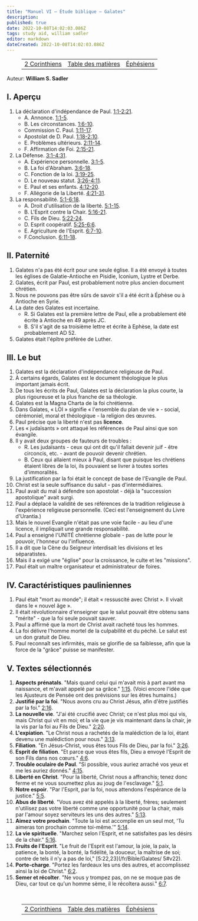 ```yaml
---
title: "Manuel VI — Étude biblique — Galates"
description: 
published: true
date: 2022-10-08T14:02:03.086Z
tags: study aid, william sadler
editor: markdown
dateCreated: 2022-10-08T14:02:03.086Z
---
```


<figure class="table chapter-navigator">
	<table>
		<tbody>
		<tr>
			<td><a href="/fr/article/William_S_Sadler/Workbook_6_Bible_Study/Study_2_8_2Corinthians">2 Corinthiens</a></td>
			<td><a href="/fr/article/William_S_Sadler/Workbook_6_Bible_Study/Index">Table des matières</a></td>
			<td><a href="/fr/article/William_S_Sadler/Workbook_6_Bible_Study/Study_2_10_Ephesians">Éphésiens</a></td>
		</tr>
		</tbody>
	</table>
</figure>

Auteur: **William S. Sadler**

## I. Aperçu

1. La déclaration d'indépendance de Paul. [1:1-2:21](/fr/Bible/Galates/1#v1).
	- A. Annonce. [1:1-5](/fr/Bible/Galates/1#v1).
	- B. Les circonstances. [1:6-10](/fr/Bible/Galates/1#v6).
	- Commission C. Paul. [1:11-17](/fr/Bible/Galates/1#v11).
	- Apostolat de D. Paul. [1:18-2:10](/fr/Bible/Galates/1#v18).
	- E. Problèmes ultérieurs. [2:11-14](/fr/Bible/Galates/2#v11).
	- F. Affirmation de Foi. [2:15-21](/fr/Bible/Galates/2#v15).
2. La Défense. [3:1-4:31](/fr/Bible/Galates/3#v1).
	- A. Expérience personnelle. [3:1-5](/fr/Bible/Galates/3#v1).
	- B. La foi d'Abraham. [3:6-18](/fr/Bible/Galates/3#v6).
	- C. Fonction de la loi. [3:19-25](/fr/Bible/Galates/3#v19).
	- D. Le nouveau statut. [3:26-4:11](/fr/Bible/Galates/3#v26).
	- E. Paul et ses enfants. [4:12-20](/fr/Bible/Galates/4#v12).
	- F. Allégorie de la Liberté. [4:21-31](/fr/Bible/Galates/4#v21).
3. La responsabilité. [5:1-6:18](/fr/Bible/Galates/5#v1).
	- A. Droit d'utilisation de la liberté. [5:1-15](/fr/Bible/Galates/5#v1).
	- B. L'Esprit contre la Chair. [5:16-21](/fr/Bible/Galates/5#v16).
	- C. Fils de Dieu. [5:22-24](/fr/Bible/Galates/5#v22).
	- D. Esprit coopératif. [5:25-6:6](/fr/Bible/Galates/5#v25).
	- E. Agriculture de l'Esprit. [6:7-10](/fr/Bible/Galates/6#v7).
	- F.Conclusion. [6:11-18](/fr/Bible/Galates/6#v11).

## II. Paternité

1. Galates n'a pas été écrit pour une seule église. Il a été envoyé à toutes les églises de Galatie-Antioche en Pisidie, Iconium, Lystre et Derbe.
2. Galates, écrit par Paul, est probablement notre plus ancien document chrétien.
3. Nous ne pouvons pas être sûrs de savoir s'il a été écrit à Éphèse ou à Antioche en Syrie.
4. La date des Galates est incertaine.
	- R. Si Galates est la première lettre de Paul, elle a probablement été écrite à Antioche en 49 après JC.
	- B. S'il s'agit de sa troisième lettre et écrite à Ephèse, la date est probablement AD 52.
5. Galates était l'épître préférée de Luther.

## III. Le but

1. Galates est la déclaration d'indépendance religieuse de Paul.
2. À certains égards, Galates est le document théologique le plus important jamais écrit.
3. De tous les écrits de Paul, Galates est la déclaration la plus courte, la plus rigoureuse et la plus franche de sa théologie.
4. Galates est la Magna Charta de la foi chrétienne.
5. Dans Galates, « LOI » signifie « l'ensemble du plan de vie » - social, cérémoniel, moral et théologique - la religion des œuvres.
6. Paul précise que la liberté n'est pas **licence**.
7. Les « judaïsants » ont attaqué les références de Paul ainsi que son évangile.
8. Il y avait deux groupes de fauteurs de troubles :
	- R. Les judaïsants - ceux qui ont dit qu'il fallait devenir juif - être circoncis, etc. - avant de pouvoir devenir chrétien.
	- B. Ceux qui allaient mieux à Paul, disant que puisque les chrétiens étaient libres de la loi, ils pouvaient se livrer à toutes sortes d'immoralités.
9. La justification par la foi était le concept de base de l'Evangile de Paul.
10. Christ est la seule suffisance du salut - pas d'intermédiaires.
11. Paul avait du mal à défendre son apostolat - déjà la "succession apostolique" avait surgi.
12. Paul a déplacé la validité de ses références de la tradition religieuse à l'expérience religieuse personnelle. (Ceci est l'enseignement du Livre d'Urantia.)
13. Mais le nouvel Evangile n'était pas une voie facile - au lieu d'une licence, il impliquait une grande responsabilité.
14. Paul a enseigné l'UNITÉ chrétienne globale - pas de lutte pour le pouvoir, l'honneur ou l'influence.
15. Il a dit que la Cène du Seigneur interdisait les divisions et les séparatistes.
16. Mais il a exigé une "église" pour la croissance, le culte et les "missions".
17. Paul était un maître organisateur et administrateur de foires.

## IV. Caractéristiques pauliniennes

1. Paul était "mort au monde"; il était « ressuscité avec Christ ». Il vivait dans le « nouvel âge ».
2. Il était révolutionnaire d'enseigner que le salut pouvait être obtenu sans "mérite" - que la foi seule pouvait sauver.
3. Paul a affirmé que la mort de Christ avait racheté tous les hommes.
4. La foi délivre l'homme mortel de la culpabilité et du péché. Le salut est un don gratuit de Dieu.
5. Paul reconnaît ses infirmités, mais se glorifie de sa faiblesse, afin que la force de la "grâce" puisse se manifester.

## V. Textes sélectionnés

1. **Aspects prénatals**. "Mais quand celui qui m'avait mis à part avant ma naissance, et m'avait appelé par sa grâce." [1:15](/fr/Bible/Galates/1#v15). (Voici encore l'idée que les Ajusteurs de Pensée ont des prévisions sur les êtres humains.)
2. **Justifié par la foi**. "Nous avons cru au Christ Jésus, afin d'être justifiés par la foi." [2:16](/fr/Bible/Galates/2#v16).
3. **La nouvelle vie**. "J'ai été crucifié avec Christ; ce n'est plus moi qui vis, mais Christ qui vit en moi; et la vie que je vis maintenant dans la chair, je la vis par la foi au Fils de Dieu." [2:20](/fr/Bible/Galates/2#v20).
4. **L'expiation**. "Le Christ nous a rachetés de la malédiction de la loi, étant devenu une malédiction pour nous." [3:13](/fr/Bible/Galates/3#v13).
5. **Filiation**. "En Jésus-Christ, vous êtes tous Fils de Dieu, par la foi." [3:26](/fr/Bible/Galates/3#v26).
6. **Esprit de filiation**. "Et parce que vous êtes fils, Dieu a envoyé l'Esprit de son Fils dans nos cœurs." [4:6](/fr/Bible/Galates/4#v6).
7. **Trouble oculaire de Paul**. "Si possible, vous auriez arraché vos yeux et me les auriez donnés." [4:15](/fr/Bible/Galates/4#v15).
8. **Liberté en Christ**. "Pour la liberté, Christ nous a affranchis; tenez donc ferme et ne vous soumettez plus au joug de l'esclavage." [5:1](/fr/Bible/Galates/5#v1).
9. **Notre espoir**. "Par l'Esprit, par la foi, nous attendons l'espérance de la justice." [5:5](/fr/Bible/Galates/5#v5).
10. **Abus de liberté**. "Vous avez été appelés à la liberté, frères; seulement n'utilisez pas votre liberté comme une opportunité pour la chair, mais par l'amour soyez serviteurs les uns des autres." [5:13](/fr/Bible/Galates/5#v13).
11. **Aimez votre prochain**. "Toute la loi est accomplie en un seul mot, 'Tu aimeras ton prochain comme toi-même.'" [5:14](/fr/Bible/Galates/5#v14).
12. **La vie spirituelle**. "Marchez selon l'Esprit, et ne satisfaites pas les désirs de la chair." [5:16](/fr/Bible/Galates/5#v16).
13. **Fruits de l'Esprit**. "Le fruit de l'Esprit est l'amour, la joie, la paix, la patience, la bonté, la bonté, la fidélité, la douceur, la maîtrise de soi; contre de tels il n'y a pas de loi," [5:22,23](/fr/Bible/Galates/ 5#v22).
14. **Porte-charge**. "Portez les fardeaux les uns des autres, et accomplissez ainsi la loi de Christ." [6:2](/fr/Bible/Galates/6#v2).
15. **Semer et récolter**. "Ne vous y trompez pas, on ne se moque pas de Dieu, car tout ce qu'un homme sème, il le récoltera aussi." [6:7](/fr/Bible/Galates/6#v7).


<br>

<figure class="table chapter-navigator">
	<table>
		<tbody>
		<tr>
			<td><a href="/fr/article/William_S_Sadler/Workbook_6_Bible_Study/Study_2_8_2Corinthians">2 Corinthiens</a></td>
			<td><a href="/fr/article/William_S_Sadler/Workbook_6_Bible_Study/Index">Table des matières</a></td>
			<td><a href="/fr/article/William_S_Sadler/Workbook_6_Bible_Study/Study_2_10_Ephesians">Éphésiens</a></td>
		</tr>
		</tbody>
	</table>
</figure>